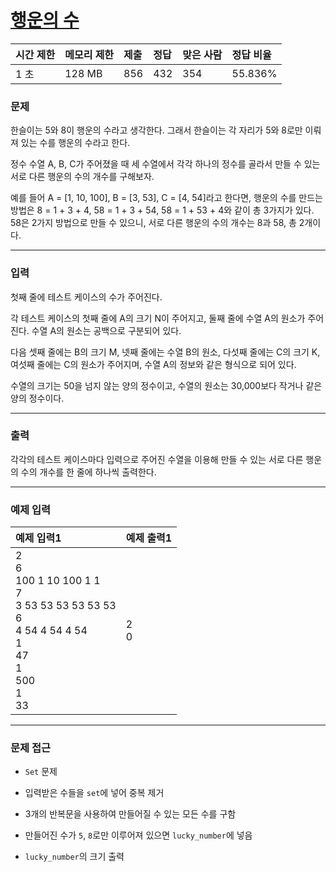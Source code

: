 # [행운의 수](https://www.acmicpc.net/problem/9575)

<div align = center>

| 시간 제한 | 메모리 제한 | 제출 | 정답 | 맞은 사람 | 정답 비율 |
| :-------- | :---------- | :--- | :--- | :-------- | :-------- |
| 1 초      | 128 MB      | 856  | 432  | 354       | 55.836%   |

</div>

### 문제

한슬이는 5와 8이 행운의 수라고 생각한다. 그래서 한슬이는 각 자리가 5와 8로만 이뤄져 있는 수를 행운의 수라고 한다.

정수 수열 A, B, C가 주어졌을 때 세 수열에서 각각 하나의 정수를 골라서 만들 수 있는 서로 다른 행운의 수의 개수를 구해보자.

예를 들어 A = [1, 10, 100], B = [3, 53], C = [4, 54]라고 한다면, 행운의 수를 만드는 방법은 8 = 1 + 3 + 4, 58 = 1 + 3 + 54, 58 = 1 + 53 + 4와 같이 총 3가지가 있다. 58은 2가지 방법으로 만들 수 있으니, 서로 다른 행운의 수의 개수는 8과 58, 총 2개이다.

---

### 입력

첫째 줄에 테스트 케이스의 수가 주어진다.

각 테스트 케이스의 첫째 줄에 A의 크기 N이 주어지고, 둘째 줄에 수열 A의 원소가 주어진다. 수열 A의 원소는 공백으로 구분되어 있다.

다음 셋째 줄에는 B의 크기 M, 넷째 줄에는 수열 B의 원소, 다섯째 줄에는 C의 크기 K, 여섯째 줄에는 C의 원소가 주어지며, 수열 A의 정보와 같은 형식으로 되어 있다.

수열의 크기는 50을 넘지 않는 양의 정수이고, 수열의 원소는 30,000보다 작거나 같은 양의 정수이다.

---

### 출력

각각의 테스트 케이스마다 입력으로 주어진 수열을 이용해 만들 수 있는 서로 다른 행운의 수의 개수를 한 줄에 하나씩 출력한다.

---

### 예제 입력

| 예제 입력1                                                                                                                  | 예제 출력1 |
| :-------------------------------------------------------------------------------------------------------------------------- | :--------- |
| 2<br/>6<br/>100 1 10 100 1 1<br/>7<br/>3 53 53 53 53 53 53<br/>6<br/>4 54 4 54 4 54<br/>1<br/>47<br/>1<br/>500<br/>1<br/>33 | 2<br/>0    |

---

### 문제 접근

  - `Set` 문제

  - 입력받은 수들을 `set`에 넣어 중복 제거

  - 3개의 반복문을 사용하여 만들어질 수 있는 모든 수를 구함

  - 만들어진 수가 `5`, `8`로만 이루어져 있으면 `lucky_number`에 넣음

  - `lucky_number`의 크기 출력